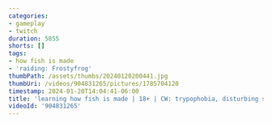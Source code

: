 ```yaml
---
categories:
- gameplay
- twitch
duration: 5855
shorts: []
tags:
- how fish is made
- 'raiding: Frostyfrog'
thumbPath: /assets/thumbs/20240120200441.jpg
thumbUri: /videos/904831265/pictures/1785704120
timestamp: 2024-01-20T14:04:41-06:00
title: 'learning how fish is made | 18+ | CW: trypophobia, disturbing subject matters'
videoId: '904831265'
---
```

